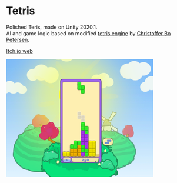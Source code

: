 # Tetris
Polished Teris, made on Unity 2020.1.</br>
AI and game logic based on modified [tetris engine](https://github.com/cbpetersen/tetris-engine) by [Christoffer Bo Petersen](https://github.com/cbpetersen).

[Itch.io web](https://nulltale.itch.io/tetris)

<img src="Main_Custom..._02-11-2020_21-36-36.png" alt="alt text" width="400" height="320">
